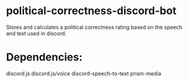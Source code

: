 # political-correctness-discord-bot
Stores and calculates a political correctness rating based on the speech and text used in discord.


# Dependencies:
discord.js
discord.js/voice
discord-speech-to-text
prism-media
